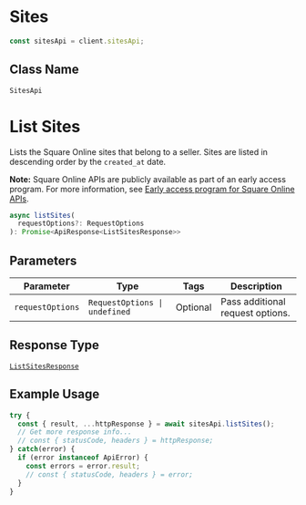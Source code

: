# Sites

```ts
const sitesApi = client.sitesApi;
```

## Class Name

`SitesApi`


# List Sites

Lists the Square Online sites that belong to a seller. Sites are listed in descending order by the `created_at` date.

__Note:__ Square Online APIs are publicly available as part of an early access program. For more information, see [Early access program for Square Online APIs](../../https://developer.squareup.com/docs/online-api#early-access-program-for-square-online-apis).

```ts
async listSites(
  requestOptions?: RequestOptions
): Promise<ApiResponse<ListSitesResponse>>
```

## Parameters

| Parameter | Type | Tags | Description |
|  --- | --- | --- | --- |
| `requestOptions` | `RequestOptions \| undefined` | Optional | Pass additional request options. |

## Response Type

[`ListSitesResponse`](../../doc/models/list-sites-response.md)

## Example Usage

```ts
try {
  const { result, ...httpResponse } = await sitesApi.listSites();
  // Get more response info...
  // const { statusCode, headers } = httpResponse;
} catch(error) {
  if (error instanceof ApiError) {
    const errors = error.result;
    // const { statusCode, headers } = error;
  }
}
```

